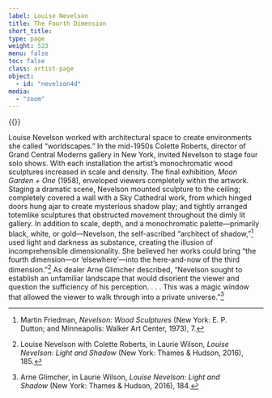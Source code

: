 ```yaml
---
label: Louise Nevelson
title: The Fourth Dimension
short_title:
type: page
weight: 523
menu: false
toc: false
class: artist-page
object:
  - id: "nevelson4d"
media:
  - "zoom"
---
```

{{<q-figure id="nevelson4d">}}

Louise Nevelson worked with architectural space to create environments she called “worldscapes.” In the mid-1950s Colette Roberts, director of Grand Central Moderns gallery in New York, invited Nevelson to stage four solo shows. With each installation the artist’s monochromatic wood sculptures increased in scale and density. The final exhibition, *Moon Garden + One* (1958), enveloped viewers completely within the artwork. Staging a dramatic scene, Nevelson mounted sculpture to the ceiling; completely covered a wall with a Sky Cathedral work, from which hinged doors hung ajar to create mysterious shadow play; and tightly arranged totemlike sculptures that obstructed movement throughout the dimly lit gallery. In addition to scale, depth, and a monochromatic palette—primarily black, white, or gold—Nevelson, the self-ascribed “architect of shadow,”[^1] used light and darkness as substance, creating the illusion of incomprehensible dimensionality. She believed her works could bring “the fourth dimension—or ‘elsewhere’—into the here-and-now of the third dimension.”[^2] As dealer Arne Glimcher described, “Nevelson sought to establish an unfamiliar landscape that would disorient the viewer and question the sufficiency of his perception. . . . This was a magic window that allowed the viewer to walk through into a private universe.”[^3]

[^1]: Martin Friedman, *Nevelson: Wood Sculptures* (New York: E. P. Dutton; and Minneapolis: Walker Art Center, 1973), 7.

[^2]: Louise Nevelson with Colette Roberts, in Laurie Wilson, *Louise Nevelson: Light and Shadow* (New York: Thames & Hudson, 2016), 185.

[^3]: Arne Glimcher, in Laurie Wilson, *Louise Nevelson: Light and Shadow* (New York: Thames & Hudson, 2016), 184.
